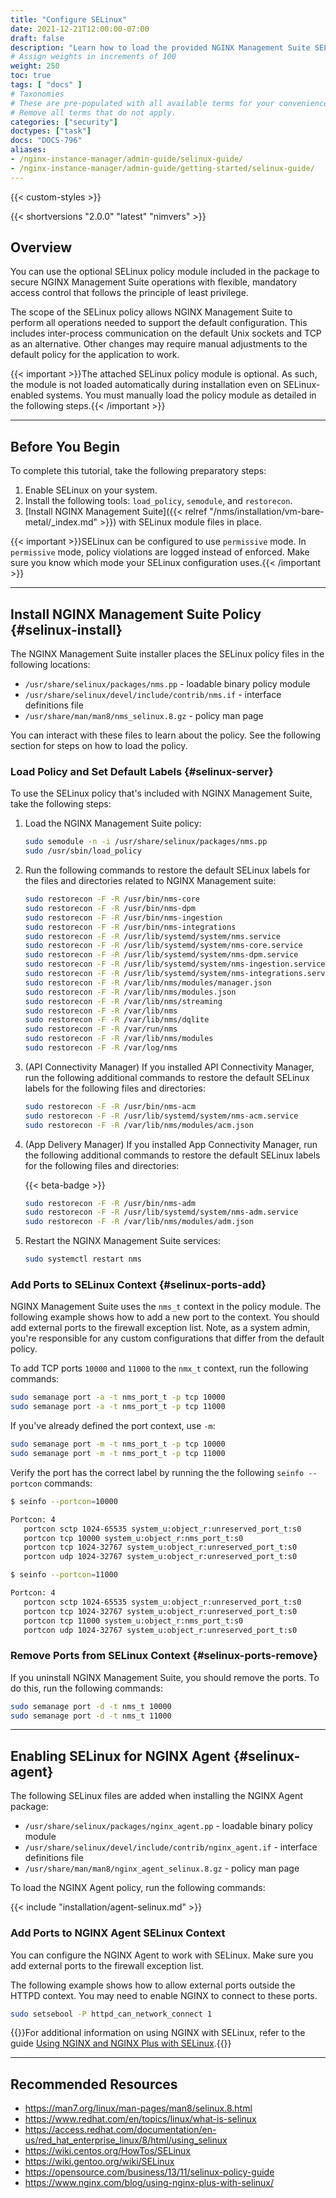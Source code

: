 ```yaml
---
title: "Configure SELinux"
date: 2021-12-21T12:00:00-07:00
draft: false
description: "Learn how to load the provided NGINX Management Suite SELinux policy to secure your NGINX Management Suite deployment."
# Assign weights in increments of 100
weight: 250
toc: true
tags: [ "docs" ]
# Taxonomies
# These are pre-populated with all available terms for your convenience.
# Remove all terms that do not apply.
categories: ["security"]
doctypes: ["task"]
docs: "DOCS-796"
aliases:
- /nginx-instance-manager/admin-guide/selinux-guide/
- /nginx-instance-manager/admin-guide/getting-started/selinux-guide/
---
```


{{< custom-styles >}}

{{< shortversions "2.0.0" "latest" "nimvers" >}}

## Overview

You can use the optional SELinux policy module included in the package to secure NGINX Management Suite operations with flexible, mandatory access control that follows the principle of least privilege.

The scope of the SELinux policy allows NGINX Management Suite to perform all operations needed to support the default configuration. This includes inter-process communication on the default Unix sockets and TCP as an alternative. Other changes may require manual adjustments to the default policy for the application to work.

{{< important >}}The attached SELinux policy module is optional. As such, the module is not loaded automatically during installation even on SELinux-enabled systems. You must manually load the policy module as detailed in the following steps.{{< /important >}}

---

## Before You Begin

To complete this tutorial, take the following preparatory steps:

1. Enable SELinux on your system.
2. Install the following tools: `load_policy`, `semodule`, and `restorecon`.  
3. [Install NGINX Management Suite]({{< relref "/nms/installation/vm-bare-metal/_index.md" >}}) with SELinux module files in place.

{{< important >}}SELinux can be configured to use `permissive` mode. In `permissive` mode, policy violations are logged instead of enforced. Make sure you know which mode your SELinux configuration uses.{{< /important >}}

---

## Install NGINX Management Suite Policy {#selinux-install}

The NGINX Management Suite installer places the SELinux policy files in the following locations:

- `/usr/share/selinux/packages/nms.pp` - loadable binary policy module
- `/usr/share/selinux/devel/include/contrib/nms.if` - interface definitions file
- `/usr/share/man/man8/nms_selinux.8.gz` - policy man page

You can interact with these files to learn about the policy. See the following section for steps on how to load the policy.

### Load Policy and Set Default Labels {#selinux-server}

To use the SELinux policy that's included with NGINX Management Suite, take the following steps:

1. Load the NGINX Management Suite policy:

    ```bash
    sudo semodule -n -i /usr/share/selinux/packages/nms.pp
    sudo /usr/sbin/load_policy
    ```

1. Run the following commands to restore the default SELinux labels for the files and directories related to NGINX Management suite:

   ```bash
   sudo restorecon -F -R /usr/bin/nms-core
   sudo restorecon -F -R /usr/bin/nms-dpm
   sudo restorecon -F -R /usr/bin/nms-ingestion
   sudo restorecon -F -R /usr/bin/nms-integrations
   sudo restorecon -F -R /usr/lib/systemd/system/nms.service
   sudo restorecon -F -R /usr/lib/systemd/system/nms-core.service
   sudo restorecon -F -R /usr/lib/systemd/system/nms-dpm.service
   sudo restorecon -F -R /usr/lib/systemd/system/nms-ingestion.service
   sudo restorecon -F -R /usr/lib/systemd/system/nms-integrations.service
   sudo restorecon -F -R /var/lib/nms/modules/manager.json
   sudo restorecon -F -R /var/lib/nms/modules.json
   sudo restorecon -F -R /var/lib/nms/streaming
   sudo restorecon -F -R /var/lib/nms
   sudo restorecon -F -R /var/lib/nms/dqlite
   sudo restorecon -F -R /var/run/nms
   sudo restorecon -F -R /var/lib/nms/modules
   sudo restorecon -F -R /var/log/nms
   ```

1. (API Connectivity Manager) If you installed API Connectivity Manager, run the following additional commands to restore the default SELinux labels for the following files and directories:

    ```bash
    sudo restorecon -F -R /usr/bin/nms-acm
    sudo restorecon -F -R /usr/lib/systemd/system/nms-acm.service
    sudo restorecon -F -R /var/lib/nms/modules/acm.json
    ```

1. (App Delivery Manager) If you installed App Connectivity Manager, run the following additional commands to restore the default SELinux labels for the following files and directories:

    {{< beta-badge >}}

    ```bash
    sudo restorecon -F -R /usr/bin/nms-adm
    sudo restorecon -F -R /usr/lib/systemd/system/nms-adm.service
    sudo restorecon -F -R /var/lib/nms/modules/adm.json
    ```

2. Restart the NGINX Management Suite services:

    ```bash
    sudo systemctl restart nms
    ```

### Add Ports to SELinux Context {#selinux-ports-add}

NGINX Management Suite uses the `nms_t` context in the policy module. The following example shows how to add a new port to the context. You should add external ports to the firewall exception list. Note, as a system admin, you're responsible for any custom configurations that differ from the default policy.

To add TCP ports `10000` and `11000` to the `nmx_t` context, run the following commands:

```bash
sudo semanage port -a -t nms_port_t -p tcp 10000
sudo semanage port -a -t nms_port_t -p tcp 11000
```

If you've already defined the port context, use `-m`:

```bash
sudo semanage port -m -t nms_port_t -p tcp 10000
sudo semanage port -m -t nms_port_t -p tcp 11000
```

Verify the port has the correct label by running the the following `seinfo --portcon` commands:

``` bash
$ seinfo --portcon=10000

Portcon: 4
   portcon sctp 1024-65535 system_u:object_r:unreserved_port_t:s0
   portcon tcp 10000 system_u:object_r:nms_port_t:s0
   portcon tcp 1024-32767 system_u:object_r:unreserved_port_t:s0
   portcon udp 1024-32767 system_u:object_r:unreserved_port_t:s0

$ seinfo --portcon=11000

Portcon: 4
   portcon sctp 1024-65535 system_u:object_r:unreserved_port_t:s0
   portcon tcp 1024-32767 system_u:object_r:unreserved_port_t:s0
   portcon tcp 11000 system_u:object_r:nms_port_t:s0
   portcon udp 1024-32767 system_u:object_r:unreserved_port_t:s0
```

### Remove Ports from SELinux Context {#selinux-ports-remove}

If you uninstall NGINX Management Suite, you should remove the ports. To do this, run the following commands:

```bash
sudo semanage port -d -t nms_t 10000
sudo semanage port -d -t nms_t 11000
```

---

## Enabling SELinux for NGINX Agent {#selinux-agent}

The following SELinux files are added when installing the NGINX Agent package:

- `/usr/share/selinux/packages/nginx_agent.pp` - loadable binary policy module
- `/usr/share/selinux/devel/include/contrib/nginx_agent.if` - interface definitions file
- `/usr/share/man/man8/nginx_agent_selinux.8.gz` - policy man page

To load the NGINX Agent policy, run the following commands:

{{< include "installation/agent-selinux.md" >}}

### Add Ports to NGINX Agent SELinux Context

You can configure the NGINX Agent to work with SELinux. Make sure you add external ports to the firewall exception list.

The following example shows how to allow external ports outside the HTTPD context. You may need to enable NGINX to connect to these ports.

```bash
sudo setsebool -P httpd_can_network_connect 1
```

{{<see-also>}}For additional information on using NGINX with SELinux, refer to the guide [Using NGINX and NGINX Plus with SELinux](https://www.nginx.com/blog/using-nginx-plus-with-selinux/).{{</see-also>}}

---

## Recommended Resources

- https://man7.org/linux/man-pages/man8/selinux.8.html
- https://www.redhat.com/en/topics/linux/what-is-selinux
- https://access.redhat.com/documentation/en-us/red_hat_enterprise_linux/8/html/using_selinux
- https://wiki.centos.org/HowTos/SELinux
- https://wiki.gentoo.org/wiki/SELinux
- https://opensource.com/business/13/11/selinux-policy-guide
- https://www.nginx.com/blog/using-nginx-plus-with-selinux/
